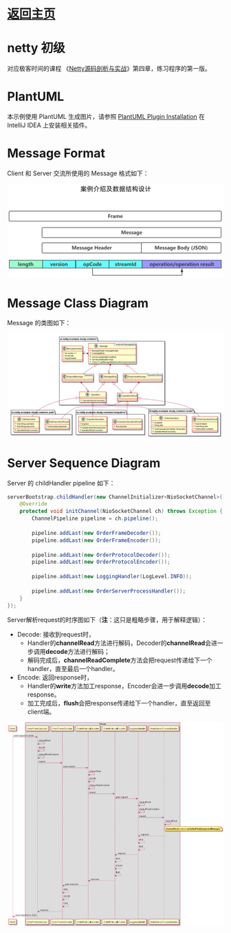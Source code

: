 # [返回主页](../index.md)



# netty 初级

对应极客时间的课程 《[Netty源码剖析与实战](https://time.geekbang.org/course/intro/100036701)》第四章，练习程序的第一版。



# PlantUML

本示例使用 PlantUML 生成图片，请参照 [PlantUML Plugin Installation](PlantUML.md) 在 IntelliJ IDEA 上安装相关插件。



# Message Format

Client 和 Server 交流所使用的 Message 格式如下：

![Message Format](assets/images/data-structure.png)



# Message Class Diagram

Message 的类图如下：

![Message Family Class Diagram](assets/uml/message-family-class-diagram.png)



# Server Sequence Diagram

Server 的 childHandler pipeline 如下：

```java
serverBootstrap.childHandler(new ChannelInitializer<NioSocketChannel>() {
    @Override
    protected void initChannel(NioSocketChannel ch) throws Exception {
        ChannelPipeline pipeline = ch.pipeline();

        pipeline.addLast(new OrderFrameDecoder());
        pipeline.addLast(new OrderFrameEncoder());

        pipeline.addLast(new OrderProtocolDecoder());
        pipeline.addLast(new OrderProtocolEncoder());

        pipeline.addLast(new LoggingHandler(LogLevel.INFO));

        pipeline.addLast(new OrderServerProcessHandler());
    }
});
```

Server解析request的时序图如下（**注**：这只是粗略步骤，用于解释逻辑）：

- Decode: 接收到request时，
    - Handler的**channelRead**方法进行解码，Decoder的**channelRead**会进一步调用**decode**方法进行解码；
    - 解码完成后，**channelReadComplete**方法会把request传递给下一个handler，直至最后一个handler。
- Encode: 返回response时，
    - Handler的**write**方法加工response，Encoder会进一步调用**decode**加工response。
    - 加工完成后，**flush**会把response传递给下一个handler，直至返回至client端。

<img src="assets/uml/server-sequence-diagram.png" alt="Interpret Request Sequence Diagarm" style="zoom:150%;" />
